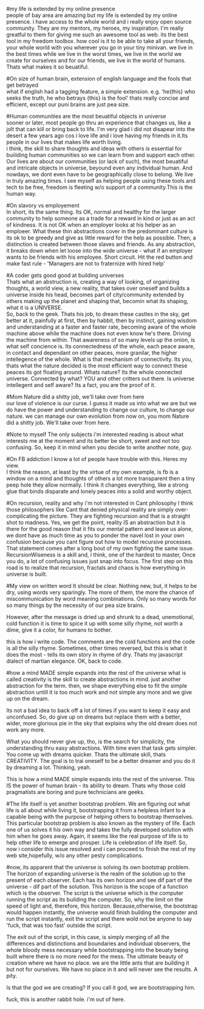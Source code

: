 #my life is extended by my online presence<br>
 people of bay area are amazing but my life is extended by my online presence. i have access to the whole world and i really 
 enjoy open source community. They are my mentors, my heroes, my inspiration. I'm really greatful to them for giving 
 me such an awesome tool as web. its the best tool in my freedom toolbox. how cool is it to be able to take all your friends, 
 your whole world with you wherever you go in your tiny minivan. we live in the best times while we live in the worst times,
 we live in the world we create for ourselves and for our friends, we live in the world of humans. Thats what makes it 
 so beuatiful.
 
#On size of human brain, extension of english language and the fools that get betrayed<br>
 what if english had a tagging feature, a simple extension. e.g. 'he{this} who seeks the truth, he who betrays {this} is the fool'
thats really concise and efficient, except our puni brains are just pea size.

#Human communities are the most beuatiful objects in universe<br>
sooner or later, most people go thru an experience that changes us, like a jolt that can kill or bring back to life. I'm very glad i did not disapear into the desert a few years ago cos i love life and i love having my friends in it.Its people in  our lives that makes life worth living.<br>
i think, the skill to share thoughts and ideas with others is essential for buiilding human communities so we can learn from and support each other. Our lives are about our communities (or lack of such), the most beuatiful and intricate objects in universe, beyound even any individual human. And nowdays, we dont even have to be geographically close to belong. We live in truly amazing times. I see myself as helping people using these tools and tech to be free, freedom is fleeting w/o support of a community.This is the human way. 

#On slavory vs employement<br>
In short, its the same thing. Its OK, normal and healthy for the larger community to help someone as a trade for a reward in kind or just as an act of kindness. It is not OK when an employer looks at his helper as an emploeer. What these thin abstractions cover in the predominant culture is its ok to be greedy and give as little reward for the help as possible. Then, a distinction is created between those slaves and friends. As any abstraction, it breaks down when let loose into the wide universe - what if an employer wants to be friends with his employee. Short circuit. Hit the red button and make fast rule - 'Managers are not to fraternize with hired help'

#A coder gets good good at building universes<br>
Thats what an abstruction is, creating a way of looking, of organizing thoughts, a world view, a new reality, that takes over oneself and builds a universe inside his head, becomes part of city/community extended by others making up the planet and shaping that, becomin what its shaping, what it is a UNIVERSE.<br>
So, back to the geek. Thats his job, to dream these castles in the sky, get better at it, painfully at first, then by habbit, then by instinct, gaining wisdom and understanding at a faster and faster rate, becoming aware of the whole machine above while the machine does not even know he's there. Driving the machine from within.
That awareness of so many levels up the onion, is what self concience is. Its connectedness of the whole, each peace aware, in contact and dependant on other peaces, more granilar, the higher intellegence of the whole. What is that mechanism of connectivity. Its you, thats what the nature decided is the most efficient way to connect these peaces its got floating around. Whats nature? Its the whole connected universe. Connected by what? YOU and other critters out there. Is universe intellegent and self aware? Its a fact, you are the proof of it.

#Mom Nature did a shitty job, we'll take over from here<br>
our love of violence is our curse. I guess it made us into what we are but we do have the power and understanding to change our culture, to change our nature. we can manage our own evolution from now on, you mom Nature did a shitty job. We'll take over from here.

#Note to myself
The only subjects i'm interested reading is about what interests me at the moment and its better be short, sweet and not too confusing. So, keep it in mind when you decide to write another note, guy.

#On FB addiction
I know a lot of people have trouble with this. Heres my view. <br>
I think the reason, at least by the virtue of my own example, is fb is a window on a mind and thoughts of others a lot more transparent then a tiny peep hole they allow normally. I think it changes everything, like a strong glue that binds disparate and lonely peaces into a solid and worthy object.

#On recursion, reality and why i'm not interested in Cant philosophy
I think those philosophers like Cant that denied physical reality are simply over-complicating the picture. They are fighting recursion and that is a straight shot to madness. Yes, we get the point, reality IS an abstraction but it is there for the good reason that it fits our mental pattern and leave us alone, we dont have as much time as you to ponder the navel lost in your own confusion because you cant figure out how to model recursive processes.
That statement comes after a long bout of my own fighting the same issue. RecursionWiseness is a skill and, i think, one of the hardest to master, Once you do, a lot of confusing issues just snap into focus.
The first step on this road is to realize that recursion, fractals and chaos is how everything in universe is built.

#My view on written word
It should be clear. Nothing new, but, it helps to be dry, using words very sparingly. The more of them, the more the chance of miscommunication by word meaning combinations. Only so many words for so many things by the necessity of our pea size brains.

However, after the message is dried up and shrunk to a dead, unemotional, cold function it is time to spice it up with some silly rhyme, not worth a dime, give it a color, for humans to bother.

this is how i write code. The comments are the cold functions and the code is all the silly rhyme. Sometimes, other times reversed, but this is what it does the most - tells its own story in rhyme of dry. Thats my javascript dialect of martian elegance.
OK, back to code.

#how a mind MADE simple expands into the rest of the universe
what is called creativity is the skill to create abstractions in mind. 
just another abstraction for the term. then, we shape everything else to fit the simple abstraction untill it is too much work and not simple any more and we give up on the dream.

Its not a bad idea to back off a lot of times if you want to keep it easy and unconfused. So, do give up on dreams but replace them with a better, wider, more glorious pie in the sky that explains why the old dream does not work any more. 

What you should never give up, tho, is the search for simplicity, the understanding thru easy abstractions. With time even that task gets simpler. You come up with dreams quicker. Thats the ultimate skill, thats CREATIVITY. The goal is to trai oneself to be a better dreamer and you do it by dreaming a lot. Thinking, yeah.

This is how a mind MADE simple expands into the rest of the universe. This IS the power of human brain - its ability to dream. Thats why those cold pragmatists are boring and pure technicians are geeks.

#The life itself is yet another bootstrap problem. 
We are figuring out what life is all about while living it, bootstrapping it from a helpless infant to a capable being with the purpose of helping others to bootstrap themselves. 
This particular bootstrap problem is also known as the mystery of life. 
Each one of us solves it his own way and takes the fully developed solution with him when he goes away. 
Again, it seems like the real purpose of life is to help other life to emerge and prosper. Life is celebration of life itself.
So, now i consider this issue resolved and i can proceed to finish the rest of my web site,hopefully, w/o any other pesty complications.

#now, its apparent that the universe is solving its own bootstrap problem. 
The horizon of expanding universe is the realm of the solution up to the present of each observer. Each has its own horizon and see dif part of the universe - dif part of the solution. This horizon is the scope of a function which is the observer. The script is the universe which is the computer running the script as its building the computer. So, why the limit on the speed of light and, therefore, this horizon. Because,otherwise, the bootstrap would happen instantly, the universe would finish building the computer and run the script instantly, exit the script and there wold not be anyone to say 'fuck, that was too fast' outside the script. 

The exit out of the script, in this case, is simply merging of all the differences and distinctions and boundaries and individual observers, the whole bloody mess  necessary while bootstrapping into the beuaty being built where there is no more need for the mess. The ultimate beauty of creation where we have no place. we are the little ants that are building it but not for ourselves. We have no place in it and will never see the results. A pity. 

Is that the god we are creating? If you call it god, we are bootstrapping him.

fuck, this is another rabbit hole. i'm out of here.
